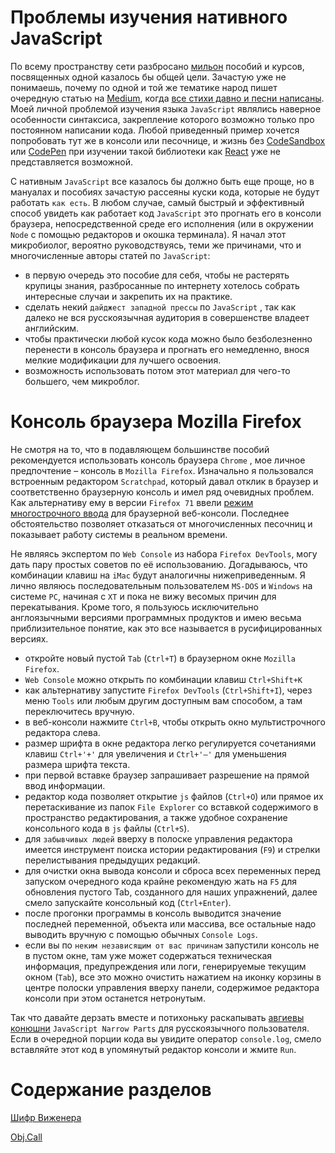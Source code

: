 # Проблемы изучения нативного JavaScript

По всему пространству сети разбросано [мильон](http://wikireality.ru/wiki/Over_9000) пособий и курсов, посвященных одной казалось бы общей цели. Зачастую уже не понимаешь, почему по одной и той же тематике народ пишет очередную статью на [Medium](https://medium.com/), когда [все стихи давно и песни написаны](https://www.youtube.com/watch?v=AlYFjxY5EPM). Моей личной проблемой изучения языка `JavaScript` являлись наверное особенности синтаксиса, закрепление которого возможно только про постоянном написании кода. Любой приведенный пример хочется попробовать тут же в консоли или песочнице, и жизнь без [CodeSandbox](https://codesandbox.io/) или [CodePen](https://codepen.io/) при изучении такой библиотеки как [React](https://reactjs.org/) уже не представляется возможной.

С нативным `JavaScript` все казалось бы должно быть еще проще, но в мануалах и пособиях зачастую рассеяны куски кода, которые не будут работать `как есть`. В любом случае, самый быстрый и эффективный способ увидеть как работает код `JavaScript` это прогнать его в консоли браузера, непосредственной среде его исполнения (или в окружении `Node` с помощью редакторов и окошка терминала). Я начал этот микробиолог, вероятно руководствуясь, теми же причинами, что и многочисленные авторы статей по `JavaScript`:

- в первую очередь это пособие для себя, чтобы не растерять крупицы знания, разбросанные по интернету хотелось собрать интересные случаи и закрепить их на практике.
- сделать некий `дайджест западной прессы` по `JavaScript` , так как далеко не вся русскоязычная аудитория в совершенстве владеет английским.
- чтобы практически любой кусок кода можно было безболезненно перенести в консоль браузера и прогнать его немедленно, внося мелкие модификации для лучшего освоения.
- возможность использовать потом этот материал для чего-то большего, чем микроблог.



# Консоль браузера Mozilla Firefox

Не смотря на то, что в подавляющем большинстве пособий рекомендуется использовать консоль браузера `Chrome` , мое личное предпочтение – консоль в `Mozilla Firefox`. Изначально я пользовался встроенным редактором `Scratchpad`, который давал отклик в браузер и соответственно браузерную консоль и имел ряд очевидных проблем. Как альтернативу ему в версии `Firefox 71` ввели [режим многострочного ввода](https://developer.mozilla.org/en-US/docs/Tools/Web_Console/The_command_line_interpreter#Multi-line_mode) для браузерной веб-консоли. Последнее обстоятельство позволяет отказаться от многочисленных песочниц и показывает работу системы в реальном времени.

Не являясь экспертом по `Web Console` из набора `Firefox DevTools`, могу дать пару простых советов по её использованию. Догадываюсь, что комбинации клавиш на `iMac` будут аналогичны нижеприведенным. Я лично являюсь последовательным пользователем `MS-DOS` и `Windows` на системе `PC`, начиная с `XT` и пока не вижу весомых причин для перекатывания. Кроме того, я пользуюсь исключительно англоязычными версиями программных продуктов и имею весьма приблизительное понятие, как это все называется в русифицированных версиях.

- откройте новый пустой `Tab` (`Ctrl+T`) в браузерном окне `Mozilla Firefox`.
- `Web Console` можно открыть по комбинации клавиш `Ctrl+Shift+K`
- как альтернативу запустите `Firefox DevTools` (`Ctrl+Shift+I`), через меню `Tools` или любым другим доступным вам способом, а там переключитесь вручную.
- в веб-консоли нажмите `Ctrl+B`, чтобы открыть окно мультистрочного редактора слева.
- размер шрифта в окне редактора легко регулируется сочетаниями клавиш `Ctrl+'+'` для увеличения и `Ctrl+'–'` для уменьшения размера шрифта текста.
- при первой вставке браузер запрашивает разрешение на прямой ввод информации.
- редактор кода позволяет открытие `js` файлов (`Ctrl+O`) или прямое их перетаскивание из папок `File Explorer` со вставкой содержимого в пространство редактирования, а также удобное сохранение консольного кода в `js` файлы (`Ctrl+S`).
- для `забывчивых людей` вверху в полоске управления редактора имеется инструмент поиска истории редактирования (`F9`) и стрелки перелистывания предыдущих редакций.
- для очистки окна вывода консоли и сброса всех переменных перед запуском очередного кода крайне рекомендую жать на `F5` для обновления пустого Tab, созданного для наших упражнений, далее смело запускайте консольный код (`Ctrl+Enter`).
- после прогонки программы в консоль выводится значение последней переменной, объекта или массива, все остальные надо выводить вручную с помощью обычных `Console Logs`.
- если вы по `неким независящим от вас причинам` запустили консоль не в пустом окне, там уже может содержаться техническая информация, предупреждения или логи, генерируемые текущим окном (`Tab`), все это можно очистить нажатием на иконку корзины в центре полоски управления вверху панели, содержимое редактора консоли при этом останется нетронутым.

Так что давайте дерзать вместе и потихоньку раскапывать [авгиевы конюшни](https://ru.wiktionary.org/wiki/%D0%B0%D0%B2%D0%B3%D0%B8%D0%B5%D0%B2%D1%8B_%D0%BA%D0%BE%D0%BD%D1%8E%D1%88%D0%BD%D0%B8) `JavaScript Narrow Parts` для русскоязычного пользователя. Если в очередной порции кода вы увидите оператор `console.log`, смело вставляйте этот код в упомянутый редактор консоли и жмите `Run`.



# Содержание разделов

[Шифр Виженера](./01_Chiffre_de_Vigenère.md)

[Obj.Call](./02_temp.md)


